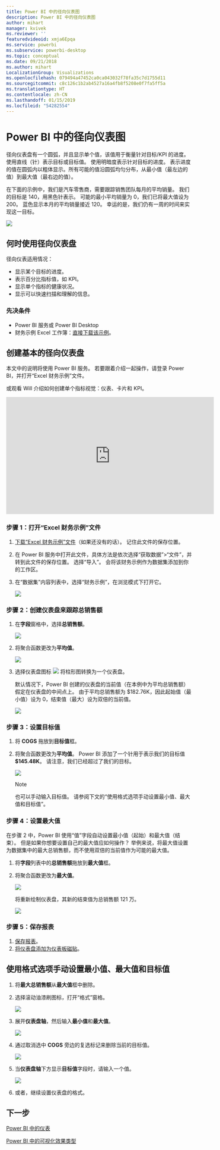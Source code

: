 ```yaml
---
title: Power BI 中的径向仪表图
description: Power BI 中的径向仪表图
author: mihart
manager: kvivek
ms.reviewer: ''
featuredvideoid: xmja6Epqa
ms.service: powerbi
ms.subservice: powerbi-desktop
ms.topic: conceptual
ms.date: 09/21/2018
ms.author: mihart
LocalizationGroup: Visualizations
ms.openlocfilehash: 079494a47452ca0ca043032f78fa35c7d1755d11
ms.sourcegitcommit: c8c126c1b2ab4527a16a4fb8f5208e0f7fa5ff5a
ms.translationtype: HT
ms.contentlocale: zh-CN
ms.lasthandoff: 01/15/2019
ms.locfileid: "54282554"
---
```

# <a name="radial-gauge-charts-in-power-bi"></a>Power BI 中的径向仪表图
径向仪表盘有一个圆弧，并且显示单个值，该值用于衡量针对目标/KPI 的进度。  使用直线（针）表示目标或目标值。 使用明暗度表示针对目标的进度。  表示进度的值在圆弧内以粗体显示。所有可能的值沿圆弧均匀分布，从最小值（最左边的值）到最大值（最右边的值）。

在下面的示例中，我们是汽车零售商，需要跟踪销售团队每月的平均销量。 我们的目标是 140，用黑色针表示。  可能的最小平均销量为 0，我们已将最大值设为 200。  蓝色显示本月的平均销量接近 120。 幸运的是，我们仍有一周的时间来实现这一目标。

![](media/power-bi-visualization-radial-gauge-charts/gauge_m.png)

## <a name="when-to-use-a-radial-gauge"></a>何时使用径向仪表盘
径向仪表适用情况：

* 显示某个目标的进度。
* 表示百分比指标值，如 KPI。
* 显示单个指标的健康状况。
* 显示可以快速扫描和理解的信息。

### <a name="prerequisites"></a>先决条件
 - Power BI 服务或 Power BI Desktop
 - 财务示例 Excel 工作簿：[直接下载该示例](http://go.microsoft.com/fwlink/?LinkID=521962)。

## <a name="create-a-basic-radial-gauge"></a>创建基本的径向仪表盘
本文中的说明将使用 Power BI 服务。 若要跟着介绍一起操作，请登录 Power BI，并打开“Excel 财务示例”文件。  

或观看 Will 介绍如何创建单个指标视觉：仪表、卡片和 KPI。

<iframe width="560" height="315" src="https://www.youtube.com/embed/xmja6EpqaO0?list=PL1N57mwBHtN0JFoKSR0n-tBkUJHeMP2cP" frameborder="0" allowfullscreen></iframe>

### <a name="step-1-open-the-financial-sample-excel-file"></a>步骤 1：打开“Excel 财务示例”文件
1. [下载“Excel 财务示例”文件](../sample-financial-download.md)（如果还没有的话）。 记住此文件的保存位置。

2. 在 Power BI 服务中打开此文件，具体方法是依次选择“获取数据”\>“文件”，并转到此文件的保存位置。 选择“导入”。 会将该财务示例作为数据集添加到你的工作区。

3. 在“数据集”内容列表中，选择“财务示例”，在浏览模式下打开它。

    ![](media/power-bi-visualization-radial-gauge-charts/power-bi-dataset.png)

### <a name="step-2-create-a-gauge-to-track-gross-sales"></a>步骤 2：创建仪表盘来跟踪总销售额
1. 在**字段**窗格中，选择**总销售额**。
   
   ![](media/power-bi-visualization-radial-gauge-charts/grosssalesvalue_new.png)
2. 将聚合函数更改为**平均值**。
   
   ![](media/power-bi-visualization-radial-gauge-charts/changetoaverage_new.png)
3. 选择仪表盘图标 ![](media/power-bi-visualization-radial-gauge-charts/gaugeicon_new.png) 将柱形图转换为一个仪表盘。
   
   默认情况下，Power BI 创建的仪表盘的当前值（在本例中为平均总销售额）假定在仪表盘的中间点上。 由于平均总销售额为 $182.76K，因此起始值（最小值）设为 0，结束值（最大）设为双倍的当前值。
   
   ![](media/power-bi-visualization-radial-gauge-charts/gauge_no_target.png)

### <a name="step-3-set-a-target-value"></a>步骤 3：设置目标值
1. 将 **COGS** 拖放到**目标值**框。
2. 将聚合函数更改为**平均值**。
   Power BI 添加了一个针用于表示我们的目标值 **$145.48K**。 请注意，我们已经超过了我们的目标。
   
   ![](media/power-bi-visualization-radial-gauge-charts/gaugeinprogress_new.png)
   
   > [!NOTE]
   > 也可以手动输入目标值。  请参阅下文的“使用格式选项手动设置最小值、最大值和目标值”。
   > 
   > 

### <a name="step-4-set-a-maximum-value"></a>步骤 4：设置最大值
在步骤 2 中，Power BI 使用“值”字段自动设置最小值（起始）和最大值（结束）。  但是如果你想要设置自己的最大值应如何操作？  举例来说，将最大值设置为数据集中的最大总销售额，而不使用双倍的当前值作为可能的最大值。 

1. 将**字段**列表中的**总销售额**拖放到**最大值**框。
2. 将聚合函数更改为**最大值**。
   
   ![](media/power-bi-visualization-radial-gauge-charts/setmaximum_new.png)
   
   将重新绘制仪表盘，其新的结束值为总销售额 121 万。
   
   ![](media/power-bi-visualization-radial-gauge-charts/power-bi-final-gauge.png)

### <a name="step-5-save-your-report"></a>步骤 5：保存报表
1. [保存报表](../service-report-save.md)。
2. [将仪表盘添加为仪表板磁贴](../service-dashboard-pin-tile-from-report.md)。 

## <a name="use-formatting-options-to-manually-set-minimum-maximum-and-target-values"></a>使用格式选项手动设置最小值、最大值和目标值
1. 将**最大总销售额**从**最大值**框中删除。
2. 选择滚动油漆刷图标，打开“格式”窗格。
   
   ![](media/power-bi-visualization-radial-gauge-charts/power-bi-roller.png)
3. 展开**仪表盘轴**，然后输入**最小值**和**最大值**。
   
    ![](media/power-bi-visualization-radial-gauge-charts/power-bi-gauge-axis.png)
4. 通过取消选中 **COGS** 旁边的复选标记来删除当前的目标值。
   
    ![](media/power-bi-visualization-radial-gauge-charts/pbi_remove_target.png)
5. 当**仪表盘轴**下方显示**目标值**字段时，请输入一个值。
   
    ![](media/power-bi-visualization-radial-gauge-charts/power-bi-gauge-target.png)
6. 或者，继续设置仪表盘的格式。

## <a name="next-step"></a>下一步

[Power BI 中的仪表](power-bi-visualization-kpi.md)

[Power BI 中的可视化效果类型](power-bi-visualization-types-for-reports-and-q-and-a.md)
